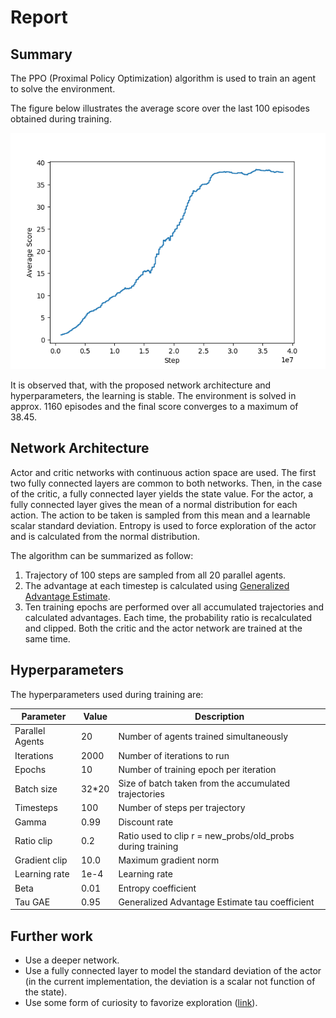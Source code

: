 # Report 

## Summary 
The PPO (Proximal Policy Optimization) algorithm is used to train an agent to solve the environment.

The figure below illustrates the average score over the last 100 episodes obtained during training.

![Average Score](assets/score_training.png)

It is observed that, with the proposed network architecture and hyperparameters, the learning is stable. The environment is solved in approx. 1160 episodes and the final score converges to a maximum of 38.45.

## Network Architecture 

Actor and critic networks with continuous action space are used. The first two fully connected layers are common to both networks. Then, in the case of the critic, a fully connected layer yields the state value. For the actor, a fully connected layer gives the mean of a normal distribution for each action. The action to be taken is sampled from this mean and a learnable scalar standard deviation. Entropy is used to force exploration of the actor and is calculated from the normal distribution.

The algorithm can be summarized as follow:

1. Trajectory of 100 steps are sampled from all 20 parallel agents. 
2. The advantage at each timestep is calculated using [Generalized Advantage Estimate](https://arxiv.org/abs/1506.02438). 
3. Ten training epochs are performed over all accumulated trajectories and calculated advantages. Each time, the probability ratio is recalculated and clipped. Both the critic and the actor network are trained at the same time. 

## Hyperparameters

The hyperparameters used during training are:

Parameter | Value | Description
------------ | ------------- | -------------
Parallel Agents | 20 | Number of agents trained simultaneously
Iterations | 2000 | Number of iterations to run
Epochs | 10 | Number of training epoch per iteration
Batch size | 32*20 | Size of batch taken from the accumulated  trajectories
Timesteps | 100 | Number of steps per trajectory 
Gamma | 0.99 | Discount rate 
Ratio clip | 0.2 | Ratio used to clip r = new_probs/old_probs during training
Gradient clip | 10.0 | Maximum gradient norm 
Learning rate | 1e-4 | Learning rate 
Beta | 0.01 | Entropy coefficient 
Tau GAE | 0.95 |Generalized Advantage Estimate tau coefficient

## Further work 

- Use a deeper network.
- Use a fully connected layer to model the standard deviation of the actor (in the current implementation, the deviation is a scalar not function of the state).
- Use some form of curiosity to favorize exploration ([link](https://arxiv.org/abs/1808.04355)).